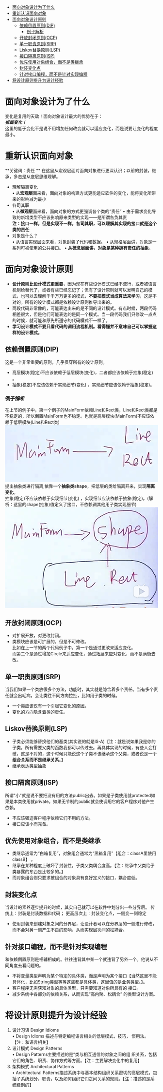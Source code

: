 - [面向对象设计为了什么](#%E9%9D%A2%E5%90%91%E5%AF%B9%E8%B1%A1%E8%AE%BE%E8%AE%A1%E4%B8%BA%E4%BA%86%E4%BB%80%E4%B9%88)
- [重新认识面向对象](#%E9%87%8D%E6%96%B0%E8%AE%A4%E8%AF%86%E9%9D%A2%E5%90%91%E5%AF%B9%E8%B1%A1)
- [面向对象设计原则](#%E9%9D%A2%E5%90%91%E5%AF%B9%E8%B1%A1%E8%AE%BE%E8%AE%A1%E5%8E%9F%E5%88%99)
  - [依赖倒置原则(DIP)](#%E4%BE%9D%E8%B5%96%E5%80%92%E7%BD%AE%E5%8E%9F%E5%88%99DIP)
    - [例子解析](#%E4%BE%8B%E5%AD%90%E8%A7%A3%E6%9E%90)
  - [开放封闭原则(OCP)](#%E5%BC%80%E6%94%BE%E5%B0%81%E9%97%AD%E5%8E%9F%E5%88%99OCP)
  - [单一职责原则(SRP)](#%E5%8D%95%E4%B8%80%E8%81%8C%E8%B4%A3%E5%8E%9F%E5%88%99SRP)
  - [Liskov替换原则(LSP)](#Liskov%E6%9B%BF%E6%8D%A2%E5%8E%9F%E5%88%99LSP)
  - [接口隔离原则(ISP)](#%E6%8E%A5%E5%8F%A3%E9%9A%94%E7%A6%BB%E5%8E%9F%E5%88%99ISP)
  - [优先使用对象组合，而不是类继承](#%E4%BC%98%E5%85%88%E4%BD%BF%E7%94%A8%E5%AF%B9%E8%B1%A1%E7%BB%84%E5%90%88%E8%80%8C%E4%B8%8D%E6%98%AF%E7%B1%BB%E7%BB%A7%E6%89%BF)
  - [封装变化点](#%E5%B0%81%E8%A3%85%E5%8F%98%E5%8C%96%E7%82%B9)
  - [针对接口编程，而不是针对实现编程](#%E9%92%88%E5%AF%B9%E6%8E%A5%E5%8F%A3%E7%BC%96%E7%A8%8B%E8%80%8C%E4%B8%8D%E6%98%AF%E9%92%88%E5%AF%B9%E5%AE%9E%E7%8E%B0%E7%BC%96%E7%A8%8B)
- [将设计原则提升为设计经验](#%E5%B0%86%E8%AE%BE%E8%AE%A1%E5%8E%9F%E5%88%99%E6%8F%90%E5%8D%87%E4%B8%BA%E8%AE%BE%E8%AE%A1%E7%BB%8F%E9%AA%8C)
# 面向对象设计为了什么
变化是复用的天敌！面向对象设计最大的优势在于：  
***抵御变化！***  
这里的低于变化不是说不用增加任何改变就可以适应变化，而是说要让变化的程度最小。
# 重新认识面向对象
**关键词：责任 **
在这里从宏观层面对面向对象进行更深认识；以前的封装，继承，多态是从底层思维理解。  
- 理解隔离变化  
• 从**宏观层**面来看，面向对象的构建方式更能适应软件的变化，能将变化所带来的影响减为最小
- 各司其职  
• 从**微观层**面来看，面向对象的方式更强调各个类的“责任”
• 由于需求变化导致的新增类型不应该影响原来类型的实现——是所谓各负其责  
**注：接口一样，但是实现不一样，各司其职，可以理解其实现的接口就是这个类的责任**
- 对象是什么？  
• 从语言实现层面来看，对象封装了代码和数据。
• 从规格层面讲，对象是一系列可被使用的公共接口。
• **从概念层面讲，对象是某种拥有责任的抽象**。
# 面向对象设计原则
- **设计原则比设计模式更重要**，因为现在有些设计模式已经不流行，或者被语言机制给替代了，或者有些已经忘记了；但有了设计原则就可以发明自己的模式，也可以去理解千千万万更多的模式，**不要把模式当成算法来学习**，这是不对的。所有的设计模式都是依赖设计原则推导出来的。  
- 两段代码非常像的，可能表达出来的是不同的设计模式。有点时候，两段代码相差很大，但是他们可能表达的是同一个模式。当一段代码我们只修改一点点的时候，就可能和原先所遵守的代码模式不一样了。  
- **学习设计模式不要只看代码的调用流程机制。看得懂并不意味自己可以掌握这样的设计模式。**
## 依赖倒置原则(DIP)
这是一个非常重要的原则，几乎贯穿所有的设计原则。
- 高层模块(稳定)不应该依赖于低层模块(变化)，二者都应该依赖于抽象(稳定) 。
- 抽象(稳定)不应该依赖于实现细节(变化) ，实现细节应该依赖于抽象(稳定)。  
### 例子解析
在上节的例子中，第一个例子的MainForm依赖Line和Rect类，Line和Rect类都是不稳定的，所以倒置MainForm也不稳定。也就是高层模块(MainForm)不应该依赖于低层模块(Line和Rect类)
![](../pic/WeChat&#32;Image_20191024145013.png)  
提出抽象类进行隔离,依靠一个**抽象类shape**，把低层的类给隔离开来，实现**隔离变化**。  
抽象(稳定)不应该依赖于实现细节(变化) ，实现细节应该依赖于抽象(稳定)。(解析：这里的shape(抽象)值定义了接口，不依赖调其他用子类实现细节)
![](../pic/WeChat&#32;Image_20191024145445.png)  
## 开放封闭原则(OCP)
- 对扩展开放，对更改封闭。
- 类模块应该是可扩展的，但是不可修改。  
比如在上一节的两个代码例子中，第一个是通过更改来适应变化。  
而第二个是通过增加Circle来适应变化，通过拓展来应对变化，而不是满街去改。
## 单一职责原则(SRP)
当我们如果一个类放很多个方法，功能时，其实就是隐含着多个责任。当有多个责任就会出毛病，会让类往不同方向拉扯，比如用子类的时候。
- 一个类应该仅有一个引起它变化的原因。
- 变化的方向隐含着类的责任。
## Liskov替换原则(LSP)
- 子类必须能够替换他们的基类(其实说的就是IS-A)【注：就是说如果我是你的子类，所有需要父类的函数我都可以传过去。再具体实现的时候，有些人会打破，这是不对的，这个时候只能说这个子类不该继承这个父类，或者说是一个**组合关系而不是继承关系**。】
- 继承表达类型抽象
## 接口隔离原则(ISP)
所谓"小"就是说不要把没有用的方法public出去。如果是子类使用就protected如果是本类使用就private。如果无节制的public就会使调用它的客户程序对他产生依赖。
- 不应该强迫客户程序依赖它们不用的方法。
- 接口应该小而完备。
## 优先使用对象组合，而不是类继承

- 类继承通常为“白箱复用”，对象组合通常为“黑箱复用”【组合：classA里使用classB】 。
- 继承在某种程度上破坏了封装性，子类父类耦合度高。【注：继承中父类给子类暴露的东西是比较多的。】
- 而对象组合则只要求被组合的对象具有良好定义的接口，耦合度低。
## 封装变化点
当设计的素养逐步提升的时候，其实自己就可以在软件中划分出一些分界层。
传统上：封装是封装数据和代码；
更高层次上：封装变化点，一侧变一侧稳定
- 使用封装来创建对象之间的分界层，让设计者可以在分界层的一侧进行修改，而不会对另一侧产生不良的影响，从而实现层次间的松耦合。
## 针对接口编程，而不是针对实现编程
和依赖倒置原则是相辅相成的。往往违背其中某一个就违背了另外一个。他说从不同角度去看问题的。
- 不将变量类型声明为某个特定的具体类，而是声明为某个接口【当然这里不能具体化，比如String类型等等这些都是具体类，这里值的是业务类型。】。
- 客户程序无需获知对象的具体类型，只需要知道对象所具有的
接口。
- 减少系统中各部分的依赖关系，从而实现“高内聚、松耦合”
的类型设计方案。
# 将设计原则提升为设计经验
1. 设计习语 Design Idioms  
• Design Idioms 描述与特定编程语言相关的低层模式，技巧，
惯用法。【注：和语言相关】
2. 设计模式 Design Patterns  
• Design Patterns主要描述的是“类与相互通信的对象之间的组
织关系，包括它们的角色、职责、协作方式等方面。【注：主要解决变化中的复用】
3. 架构模式 Architectural Patterns  
• Architectural Patterns描述系统中与基本结构组织关系密切的高层模式，包括子系统划分，职责，以及如何组织它们之间关系的规则。【注：描述的是系统级别的】